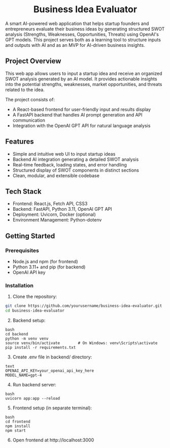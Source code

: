 <h1 align="center">Business Idea Evaluator</h1>

A smart AI-powered web application that helps startup founders and entrepreneurs evaluate their business ideas by generating structured SWOT analysis (Strengths, Weaknesses, Opportunities, Threats) using OpenAI's GPT models. This project serves both as a learning tool to structure inputs and outputs with AI and as an MVP for AI-driven business insights.


## Project Overview

This web app allows users to input a startup idea and receive an organized SWOT analysis generated by an AI model. It provides actionable insights into the potential strengths, weaknesses, market opportunities, and threats related to the idea.

The project consists of:

 - A React-based frontend for user-friendly input and results display
 - A FastAPI backend that handles AI prompt generation and API communication
 - Integration with the OpenAI GPT API for natural language analysis

## Features

 - Simple and intuitive web UI to input startup ideas
 - Backend AI integration generating a detailed SWOT analysis
 - Real-time feedback, loading states, and error handling
 - Structured display of SWOT components in distinct sections
 - Clean, modular, and extensible codebase


## Tech Stack

 - Frontend: React.js, Fetch API, CSS3
 - Backend: FastAPI, Python 3.11, OpenAI GPT API
 - Deployment: Uvicorn, Docker (optional)
 - Environment Management: Python-dotenv


## Getting Started
### Prerequisites

 - Node.js and npm (for frontend)
 - Python 3.11+ and pip (for backend)
 - OpenAI API key

### Installation
1. Clone the repository:

```bash
git clone https://github.com/yourusername/business-idea-evaluator.git
cd business-idea-evaluator
```
2. Backend setup:
```
bash
cd backend
python -m venv venv
source venv/bin/activate        # On Windows: venv\Scripts\activate
pip install -r requirements.txt
```

3. Create .env file in backend/ directory:
```
text
OPENAI_API_KEY=your_openai_api_key_here
MODEL_NAME=gpt-4
```
4. Run backend server:
```
bash
uvicorn app:app --reload
```
5. Frontend setup (in separate terminal):
```
bash
cd frontend
npm install
npm start
```
6. Open frontend at http://localhost:3000
